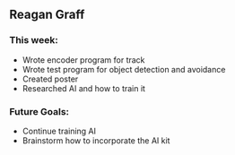 ## Reagan Graff
### This week:
- Wrote encoder program for track
- Wrote test program for object detection and avoidance
- Created poster
- Researched AI and how to train it
### Future Goals:
- Continue training AI
- Brainstorm how to incorporate the AI kit
